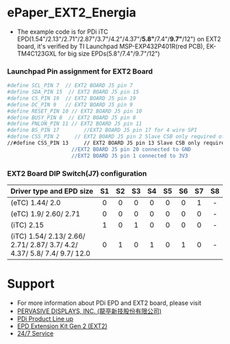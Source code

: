 # ePaper_EXT2_Energia
* The example code is for PDi iTC EPD(1.54"/2.13"/2.71"/2.87"/3.7"/4.2"/4.37"/**5.8"**/7.4"/**9.7"**/12") on EXT2 board, it's verified by TI Launchpad MSP-EXP432P401R(red PCB), EK-TM4C123GXL for big size EPDs(5.8"/7.4"/9.7"/12")

 ### Launchpad Pin assignment for EXT2 Board
 ```bash
#define SCL_PIN 7  // EXT2 BOARD J5 pin 7
#define SDA_PIN 15  // EXT2 BOARD J5 pin 15
#define CS_PIN 19  // EXT2 BOARD J5 pin 19
#define DC_PIN 9   // EXT2 BOARD J5 pin 9
#define RESET_PIN 10 // EXT2 BOARD J5 pin 10
#define BUSY_PIN 8  // EXT2 BOARD J5 pin 8
#define PNLON_PIN 11 // EXT2 BOARD J5 pin 11
#define BS_PIN 17        //EXT2 BOARD J5 pin 17 for 4 wire SPI
#define CSS_PIN 2     // EXT2 BOARD J5 pin 2 Slave CSB only required of 9.7"/12" with one 24pin FPC operation
//#define CSS_PIN 13     // EXT2 BOARD J5 pin 13 Slave CSB only required of 9.7/12" with 34pin FFC bridge board(2FPC design) operation
                      //EXT2 BOARD J5 pin 20 connected to GND
                      //EXT2 BOARD J5 pin 1 connected to 3V3   
 ```
 
 ### EXT2 Board DIP Switch(J7) configuration
 
| Driver type and EPD size | S1 | S2 | S3 | S4 | S5 | S6 | S7 | S8 |
| :--- | :---: | :---: | :---: | :---: | :---: | :---: | :---: | :---: |
| (eTC) 1.44/ 2.0 | 0 | 0 | 0 | 0 | 0 | 0 | 1 | - |
| (eTC) 1.9/ 2.60/ 2.71 | 0 | 0 | 0 | 0 | 0 | 0 | 0 | - |
| (iTC) 2.15 | 1 | 0 | 1 | 0 | 0 | 0 | 0 | - |
| (iTC) 1.54/ 2.13/ 2.66/ 2.71/ 2.87/ 3.7/ 4.2/ 4.37/ 5.8/ 7.4/ 9.7/ 12.0 | 0 | 1 | 0 | 1 | 0 | 1 | 0 | - |

 #  Support
 *  For more information about PDi EPD and EXT2 board, please visit 
 *  [PERVASIVE DISPLAYS, INC. (龍亭新技股份有限公司)](http://www.pervasivedisplays.com/)
 *  [PDi Product Line up](https://www.pervasivedisplays.com/products/)
 *  [EPD Extension Kit Gen 2 (EXT2)](https://www.pervasivedisplays.com/product/epd-extension-kit-gen-2-ext2/)
 *  [24/7 Service](https://www.pervasivedisplays.com/technical-support/)
